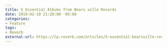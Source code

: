 ```yaml
---
title: 5 Essential Albums from Bears ville Records
date: 2019-02-10 21:28:00 -05:00
categories:
- Feature
tags:
- Reverb
external-url: https://lp.reverb.com/articles/5-essential-bearsville-records-bobby-charles-todd-rundgren-and-more?utm_campaign=bearsville&utm_content=%7B%7Bad.id%7D%7D&utm_medium=blog&utm_source=FB
---
```


